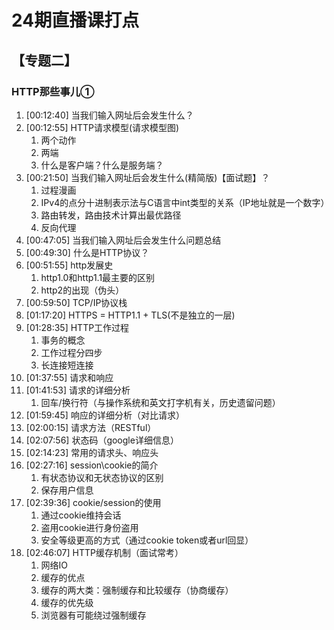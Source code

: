 # 24期直播课打点

## 【专题二】

### HTTP那些事儿①

1. [00:12:40] 当我们输入网址后会发生什么？
2. [00:12:55] HTTP请求模型(请求模型图)
   1. 两个动作
   2. 两端
   3. 什么是客户端？什么是服务端？
3. [00:21:50] 当我们输入网址后会发生什么(精简版)【面试题】？
   1. 过程漫画
   2. IPv4的点分十进制表示法与C语言中int类型的关系（IP地址就是一个数字）
   3. 路由转发，路由技术计算出最优路径
   4. 反向代理
4. [00:47:05] 当我们输入网址后会发生什么问题总结
5. [00:49:30] 什么是HTTP协议？
6. [00:51:55] http发展史
   1. http1.0和http1.1最主要的区别
   2. http2的出现（伪头）
7. [00:59:50] TCP/IP协议栈
8. [01:17:20] HTTPS = HTTP1.1 + TLS(不是独立的一层)
9. [01:28:35] HTTP工作过程
   1. 事务的概念
   2. 工作过程分四步
   3. 长连接短连接
10. [01:37:55] 请求和响应
11. [01:41:53] 请求的详细分析
    1. 回车/换行符（与操作系统和英文打字机有关，历史遗留问题）
12. [01:59:45] 响应的详细分析（对比请求）
13. [02:00:15] 请求方法（RESTful）
14. [02:07:56] 状态码（google详细信息）
15. [02:14:23] 常用的请求头、响应头
16. [02:27:16] session\cookie的简介
    1. 有状态协议和无状态协议的区别
    2. 保存用户信息
17. [02:39:36] cookie/session的使用
    1. 通过cookie维持会话
    2. 盗用cookie进行身份盗用
    3. 安全等级更高的方式（通过cookie token或者url回显）
18. [02:46:07] HTTP缓存机制（面试常考）
    1. 网络IO
    2. 缓存的优点
    3. 缓存的两大类：强制缓存和比较缓存（协商缓存）
    4. 缓存的优先级
    5. 浏览器有可能绕过强制缓存